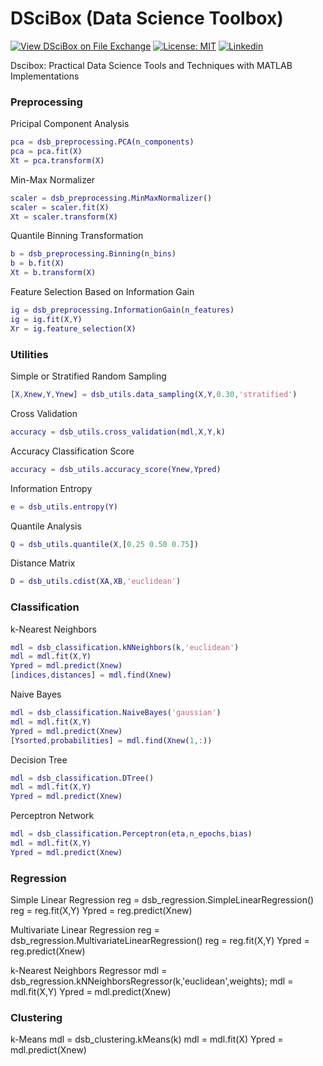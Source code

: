 # DSciBox (Data Science Toolbox)

[![View DSciBox on File Exchange](https://www.mathworks.com/matlabcentral/images/matlab-file-exchange.svg)](https://www.mathworks.com/matlabcentral/fileexchange/77067-dscibox)
[![License: MIT](https://img.shields.io/badge/License-MIT-yellow.svg)](https://github.com/ferreirad08/DSciBox/blob/master/LICENSE)
[![Linkedin](https://img.shields.io/badge/LinkedIn-%230077B5.svg?&logo=linkedin&logoColor=white)](https://www.linkedin.com/in/david-f-3a918ba5)

Dscibox: Practical Data Science Tools and Techniques with MATLAB Implementations

### Preprocessing
        
Pricipal Component Analysis
```matlab
pca = dsb_preprocessing.PCA(n_components)
pca = pca.fit(X)
Xt = pca.transform(X)
```
Min-Max Normalizer
```matlab
scaler = dsb_preprocessing.MinMaxNormalizer()
scaler = scaler.fit(X)
Xt = scaler.transform(X)
```
Quantile Binning Transformation
```matlab
b = dsb_preprocessing.Binning(n_bins)
b = b.fit(X)
Xt = b.transform(X)
```
Feature Selection Based on Information Gain
```matlab
ig = dsb_preprocessing.InformationGain(n_features)
ig = ig.fit(X,Y)
Xr = ig.feature_selection(X)
```

### Utilities

Simple or Stratified Random Sampling
```matlab
[X,Xnew,Y,Ynew] = dsb_utils.data_sampling(X,Y,0.30,'stratified')
```
Cross Validation
```matlab
accuracy = dsb_utils.cross_validation(mdl,X,Y,k)
```
Accuracy Classification Score
```matlab
accuracy = dsb_utils.accuracy_score(Ynew,Ypred)
```
Information Entropy
```matlab
e = dsb_utils.entropy(Y)
```
Quantile Analysis
```matlab
Q = dsb_utils.quantile(X,[0.25 0.50 0.75])
```
Distance Matrix
```matlab
D = dsb_utils.cdist(XA,XB,'euclidean')
```

### Classification

k-Nearest Neighbors
```matlab
mdl = dsb_classification.kNNeighbors(k,'euclidean')
mdl = mdl.fit(X,Y)
Ypred = mdl.predict(Xnew)
[indices,distances] = mdl.find(Xnew)
```
Naive Bayes
```matlab
mdl = dsb_classification.NaiveBayes('gaussian')
mdl = mdl.fit(X,Y)
Ypred = mdl.predict(Xnew)
[Ysorted,probabilities] = mdl.find(Xnew(1,:))
```
Decision Tree
```matlab
mdl = dsb_classification.DTree()
mdl = mdl.fit(X,Y)
Ypred = mdl.predict(Xnew)
```
Perceptron Network
```matlab
mdl = dsb_classification.Perceptron(eta,n_epochs,bias)
mdl = mdl.fit(X,Y)
Ypred = mdl.predict(Xnew)
```

### Regression

Simple Linear Regression
        reg = dsb_regression.SimpleLinearRegression()
        reg = reg.fit(X,Y)
        Ypred = reg.predict(Xnew)

Multivariate Linear Regression
        reg = dsb_regression.MultivariateLinearRegression()
        reg = reg.fit(X,Y)
        Ypred = reg.predict(Xnew)

k-Nearest Neighbors Regressor
        mdl = dsb_regression.kNNeighborsRegressor(k,'euclidean',weights);
        mdl = mdl.fit(X,Y)
        Ypred = mdl.predict(Xnew)
        
### Clustering

k-Means
        mdl = dsb_clustering.kMeans(k)
        mdl = mdl.fit(X)
        Ypred = mdl.predict(Xnew)

